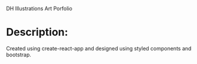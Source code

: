 DH Illustrations Art Porfolio

<h1>Description:</h1>
<p>Created using create-react-app and designed using styled components and bootstrap. </p>
